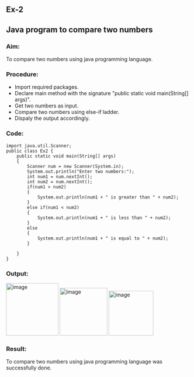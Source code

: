 ## Ex-2
## Java program to compare two numbers
### Aim:
To compare two numbers using java programming language.

### Procedure:
* Import required packages.
* Declare main method with the signature "public static void main(String[] args)".
* Get two numbers as input.
* Compare two numbers using else-if ladder.
* Dispaly the output accordingly.

### Code:
```
import java.util.Scanner;
public class Ex2 {
    public static void main(String[] args)
    {
        Scanner num = new Scanner(System.in);
        System.out.println("Enter two numbers:");
        int num1 = num.nextInt();
        int num2 = num.nextInt();
        if(num1 > num2)
        {
            System.out.println(num1 + " is greater than " + num2);
        }
        else if(num1 < num2)
        {
            System.out.println(num1 + " is less than " + num2);
        }
        else
        {
            System.out.println(num1 + " is equal to " + num2);
        }

    }
}
```

### Output:
<img width="143" alt="image" src="https://github.com/KeerthikaNagarajan/Java-Ex-2/assets/93427089/35ff9220-02bd-4913-b6b9-22a1a1fb22e1">

<img width="130" alt="image" src="https://github.com/KeerthikaNagarajan/Java-Ex-2/assets/93427089/2688009f-3108-4239-b38b-f9db29069349">

<img width="122" alt="image" src="https://github.com/KeerthikaNagarajan/Java-Ex-2/assets/93427089/d908f85f-fd9c-4a09-b338-f761e5aca6bf">

### Result:
To compare two numbers using java programming language was successfully done.
